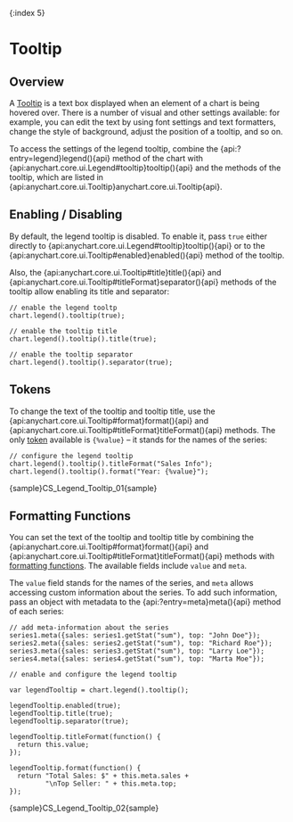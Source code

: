 {:index 5}
# Tooltip

## Overview

A [Tooltip](../Tooltip) is a text box displayed when an element of a chart is being hovered over. There is a number of visual and other settings available: for example, you can edit the text by using font settings and text formatters, change the style of background, adjust the position of a tooltip, and so on.

To access the settings of the legend tooltip, combine the {api:?entry=legend}legend(){api} method of the chart with {api:anychart.core.ui.Legend#tooltip}tooltip(){api} and the methods of the tooltip, which are listed in {api:anychart.core.ui.Tooltip}anychart.core.ui.Tooltip{api}.

## Enabling / Disabling

By default, the legend tooltip is disabled. To enable it, pass `true` either directly to {api:anychart.core.ui.Legend#tooltip}tooltip(){api} or to the {api:anychart.core.ui.Tooltip#enabled}enabled(){api} method of the tooltip.

Also, the {api:anychart.core.ui.Tooltip#title}title(){api} and {api:anychart.core.ui.Tooltip#titleFormat}separator(){api} methods of the tooltip allow enabling its title and separator:

```
// enable the legend tooltp
chart.legend().tooltip(true);

// enable the tooltip title
chart.legend().tooltip().title(true);

// enable the tooltip separator
chart.legend().tooltip().separator(true);
```

## Tokens

To change the text of the tooltip and tooltip title, use the {api:anychart.core.ui.Tooltip#format}format(){api} and {api:anychart.core.ui.Tooltip#titleFormat}titleFormat(){api} methods. The only [token](../Text_Formatters#string_tokens) available is `{%value}` – it stands for the names of the series:

```
// configure the legend tooltip
chart.legend().tooltip().titleFormat("Sales Info");
chart.legend().tooltip().format("Year: {%value}");
```

{sample}CS\_Legend\_Tooltip\_01{sample}

## Formatting Functions

You can set the text of the tooltip and tooltip title by combining the {api:anychart.core.ui.Tooltip#format}format(){api} and {api:anychart.core.ui.Tooltip#titleFormat}titleFormat(){api} methods with [formatting functions](../Text_Formatters#formatting_functions). The available fields include `value` and `meta`.

The `value` field stands for the names of the series, and `meta` allows accessing custom information about the series. To add such information, pass an object with metadata to the {api:?entry=meta}meta(){api} method of each series:

```
// add meta-information about the series
series1.meta({sales: series1.getStat("sum"), top: "John Doe"});
series2.meta({sales: series2.getStat("sum"), top: "Richard Roe"});
series3.meta({sales: series3.getStat("sum"), top: "Larry Loe"});
series4.meta({sales: series4.getStat("sum"), top: "Marta Moe"});

// enable and configure the legend tooltip

var legendTooltip = chart.legend().tooltip();

legendTooltip.enabled(true);
legendTooltip.title(true);
legendTooltip.separator(true);

legendTooltip.titleFormat(function() {
  return this.value;
});

legendTooltip.format(function() {
  return "Total Sales: $" + this.meta.sales +
         "\nTop Seller: " + this.meta.top;
});
```

{sample}CS\_Legend\_Tooltip\_02{sample}